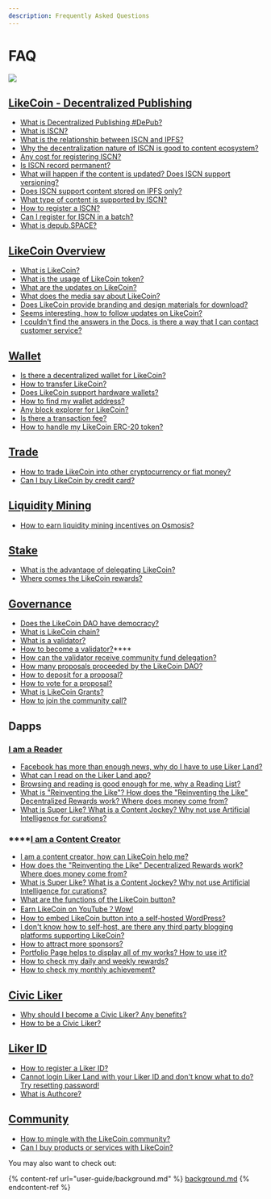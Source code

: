 ```yaml
---
description: Frequently Asked Questions
---
```


# FAQ

![](https://gblobscdn.gitbook.com/assets%2F-LL4mdaVjNgL6A1--PV0%2F-MHGKCas6shf9dDCwB3j%2F-MHGMnmjM4yyGSTVqz7T%2FLikeCoin\_AD27\_Small\_Update-01.png?alt=media\&token=a3cb3c10-3742-4ef9-b99a-3e05e2f82a11)

## [​LikeCoin - Decentralized Publishing](./) <a href="#likecoin-zan-shang-gong-min-gong-he-guo" id="likecoin-zan-shang-gong-min-gong-he-guo"></a>

* [What is Decentralized Publishing #DePub?](./)
* [What is ISCN?](developer/international-standard-content-number-iscn/)
* [What is the relationship between ISCN and IPFS?](general-guides/decentralized-publishing/iscn-ipfs-relationship.md)
* [Why the decentralization nature of ISCN is good to content ecosystem?](general-guides/decentralized-publishing/benefits.md)
* [Any cost for registering ISCN?](general-guides/decentralized-publishing/what-is-iscn.md)
* [Is ISCN record permanent?](general-guides/decentralized-publishing/benefits.md)
* [What will happen if the content is updated? Does ISCN support versioning?](general-guides/decentralized-publishing/what-is-iscn.md)
* [Does ISCN support content stored on IPFS only?](general-guides/decentralized-publishing/iscn-ipfs-relationship.md)
* [What type of content is supported by ISCN?](general-guides/decentralized-publishing/content-type.md)
* [How to register a ISCN?](general-guides/decentralized-publishing/app.like.co.md)
* [Can I register for ISCN in a batch?](general-guides/decentralized-publishing/iscn-batch-uploader.md)
* [What is depub.SPACE?](general-guides/decentralized-publishing/depub.space.md)

[LikeCoin Overview](general-guides/about/) <a href="#likecoin-zan-shang-gong-min-gong-he-guo" id="likecoin-zan-shang-gong-min-gong-he-guo"></a>
-----------------------------------------------------------------------------------------------------------------------------

* ​[What is LikeCoin?](./)
* [What is the usage of LikeCoin token?](general-guides/likecoin-token.md)
* [What are the updates on LikeCoin?](archive/archive/updates/)
* [What does the media say about LikeCoin?](general-guides/about/on-the-news/)
* [Does LikeCoin provide branding and design materials for download?](general-guides/about/presskit.md)
* ​[Seems interesting, how to follow updates on LikeCoin?](./#more-about-likecoin)
* [I couldn't find the answers in the Docs, is there a way that I can contact customer service?](./#contact-us)[​](https://docs.like.co/user-guide/about#contact-us)

## [Wallet](general-guides/wallet/) <a href="#wo-shi-du-zhe" id="wo-shi-du-zhe"></a>

* [Is there a decentralized wallet for LikeCoin?](general-guides/wallet/keplr.md)
* [How to transfer LikeCoin?](general-guides/wallet/like-pay.md)[  ](general-guides/wallet/keplr.md)
* [Does LikeCoin support hardware wallets?](general-guides/wallet/hardware-wallet.md)
* [How to find my wallet address?](general-guides/wallet/wallet-address.md)
* [Any block explorer for LikeCoin?](general-guides/wallet/big-dipper.md)
* [Is there a transaction fee?](general-guides/wallet/transaction-fee.md)
* [How to handle my LikeCoin ERC-20 token?](general-guides/wallet/migration/)

## [Trade](general-guides/trade/)

* [How to trade LikeCoin into other cryptocurrency or fiat money?](general-guides/trade/)
* [Can I buy LikeCoin by credit card?](general-guides/trade/trade-in-liquid.md#bylikecoinwithcreditcard)

## [Liquidity Mining](faq.md#undefined)

* [How to earn liquidity mining incentives on Osmosis?](general-guides/liquidity/osmosis.md)

## [Stake](general-guides/stake/) <a href="#wo-shi-du-zhe" id="wo-shi-du-zhe"></a>

* [What is the advantage of delegating LikeCoin?](general-guides/stake/delegation-of-likecoin.md)
* [Where comes the LikeCoin rewards?](general-guides/stake/where-comes-the-likecoin-rewards.md)

## [Governance](general-guides/governance/) <a href="#wo-shi-du-zhe" id="wo-shi-du-zhe"></a>

* [​Does the LikeCoin DAO have democracy?](general-guides/governance/liquid-democracy.md)
* [What is LikeCoin chain?](general-guides/governance/likecoin-chain.md)
* [What is a validator?](general-guides/governance/what-is-a-validator/)
* [How to become a validator?](validator/become-a-validator.md)****
* [How can the validator receive community fund delegation?](general-guides/governance/what-is-a-validator/community-delegation.md)
* ​​[How many proposals proceeded by the LikeCoin DAO?](general-guides/governance/proposals.md)
* [How to deposit for a proposal?](general-guides/governance/proposal-deposit.md)
* [How to vote for a proposal?](general-guides/governance/direct-vote.md)
* [What is LikeCoin Grants?](general-guides/governance/likecoin-grants.md)
* [​How to join the community call?](general-guides/governance/community-call.md)

## Dapps <a href="#wo-shi-du-zhe" id="wo-shi-du-zhe"></a>

### [I am a Reader](user-guide/liker-land/#for-readers)

* [Facebook has more than enough news, why do I have to use Liker Land? ](user-guide/liker-land/#for-readers)
* [What can I read on the Liker Land app?](user-guide/liker-land/today-headline.md)
* [Browsing and reading is good enough for me, why a Reading List?](user-guide/liker-land/readling-list.md)
* [What is "Reinventing the Like"? How does the "Reinventing the Like" Decentralized Rewards work? Where does money come from?](user-guide/liker-land/like.md)
* [What is Super Like? What is a Content Jockey? Why not use Artificial Intelligence for curations?](user-guide/liker-land/superlike.md)

### ****[**​I am a Content Creator**](user-guide/liker-land/#for-content-creators)

* [I am a content creator, how can LikeCoin help me?](user-guide/liker-land/#for-content-creators)
* [How does the "Reinventing the Like" Decentralized Rewards work? Where does money come from?](user-guide/liker-land/like.md)
* [What is Super Like? What is a Content Jockey? Why not use Artificial Intelligence for curations?](user-guide/liker-land/superlike.md)
* [What are the functions of the LikeCoin button?](user-guide/creator/)
* [Earn LikeCoin on YouTube？Wow!](user-guide/creator/youtube.md)
* [How to embed LikeCoin button into a self-hosted WordPress?](user-guide/creator/wordpress.md)
* [I don't know how to self-host, are there any third party blogging platforms supporting LikeCoin?](user-guide/creator/blogging-platforms/)
* [How to attract more sponsors?](user-guide/creatortools/creators-pitch.md)
* [Portfolio Page helps to display all of my works? How to use it?  ](user-guide/creatortools/portfolio-page.md)
* [How to check my daily and weekly rewards?](user-guide/creatortools/rewards/)
* [How to check my monthly achievement?](user-guide/creatortools/monthly-report.md)

## [​Civic Liker​](user-guide/civic-liker/) <a href="#civic-liker" id="civic-liker"></a>

* [Why should I become a Civic Liker? Any benefits?](user-guide/civic-liker/)
* [How to be a Civic Liker?](user-guide/civic-liker/be-a-civic-liker.md)

## [​Liker ID​](user-guide/liker-id/) <a href="#liker-id" id="liker-id"></a>

* [How to register a Liker ID?](user-guide/liker-id/)
* [Cannot login Liker Land with your Liker ID and don't know what to do? Try resetting password!](user-guide/liker-id/register/reset-password.md)
* [What is Authcore?](user-guide/liker-id/register/what-is-authcore.md)

## [Community](user-guide/community/)

* [How to mingle with the LikeCoin community?](user-guide/community/discord.md)
* [Can I buy products or services with LikeCoin?](user-guide/community/products-and-services.md)

You may also want to check out:

{% content-ref url="user-guide/background.md" %}
[background.md](user-guide/background.md)
{% endcontent-ref %}
